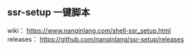 ## ssr-setup 一键脚本
wiki： https://www.nanqinlang.com/shell-ssr_setup.html  
releases： https://github.com/nanqinlang/ssr-setup/releases

